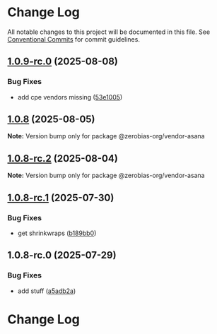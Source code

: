 # Change Log

All notable changes to this project will be documented in this file.
See [Conventional Commits](https://conventionalcommits.org) for commit guidelines.

## [1.0.9-rc.0](https://github.com/zerobias-org/vendor/compare/@zerobias-org/vendor-asana@1.0.8...@zerobias-org/vendor-asana@1.0.9-rc.0) (2025-08-08)


### Bug Fixes

* add cpe vendors missing ([53e1005](https://github.com/zerobias-org/vendor/commit/53e100520e848be73b2cba8a0ef4f184844b8abb))





## [1.0.8](https://github.com/zerobias-org/vendor/compare/@zerobias-org/vendor-asana@1.0.8-rc.2...@zerobias-org/vendor-asana@1.0.8) (2025-08-05)

**Note:** Version bump only for package @zerobias-org/vendor-asana





## [1.0.8-rc.2](https://github.com/zerobias-org/vendor/compare/@zerobias-org/vendor-asana@1.0.8-rc.1...@zerobias-org/vendor-asana@1.0.8-rc.2) (2025-08-04)

**Note:** Version bump only for package @zerobias-org/vendor-asana





## [1.0.8-rc.1](https://github.com/zerobias-org/vendor/compare/@zerobias-org/vendor-asana@1.0.8-rc.0...@zerobias-org/vendor-asana@1.0.8-rc.1) (2025-07-30)


### Bug Fixes

* get shrinkwraps ([b189bb0](https://github.com/zerobias-org/vendor/commit/b189bb0cf53ad66427530ccc0eab7824527942d3))





## 1.0.8-rc.0 (2025-07-29)


### Bug Fixes

* add stuff ([a5adb2a](https://github.com/zerobias-org/vendor/commit/a5adb2aecd0670c42e9077affecb6a047bf30fc6))





# Change Log
